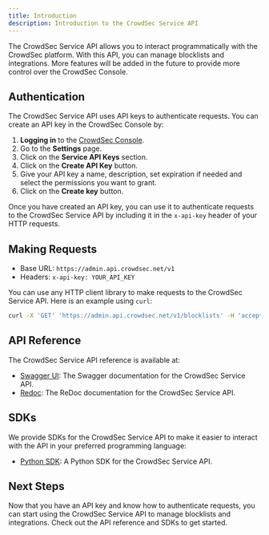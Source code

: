 ```yaml
---
title: Introduction
description: Introduction to the CrowdSec Service API
---
```


The CrowdSec Service API allows you to interact programmatically with the CrowdSec platform. With this API, you can manage blocklists and integrations. More features will be added in the future to provide more control over the CrowdSec Console.

## Authentication

The CrowdSec Service API uses API keys to authenticate requests. You can create an API key in the CrowdSec Console by:

1. **Logging in** to the [CrowdSec Console](https://app.crowdsec.net/).
2. Go to the **Settings** page.
3. Click on the **Service API Keys** section.
4. Click on the **Create API Key** button.
5. Give your API key a name, description, set expiration if needed and select the permissions you want to grant.
6. Click on the **Create key** button.

Once you have created an API key, you can use it to authenticate requests to the CrowdSec Service API by including it in the `x-api-key` header of your HTTP requests.

## Making Requests

* Base URL: `https://admin.api.crowdsec.net/v1`
* Headers: `x-api-key: YOUR_API_KEY`

You can use any HTTP client library to make requests to the CrowdSec Service API. Here is an example using `curl`:

```bash
curl -X 'GET' 'https://admin.api.crowdsec.net/v1/blocklists' -H 'accept: application/json' -H 'x-api-key: YOUR_API_KEY'
```

## API Reference

The CrowdSec Service API reference is available at:

* [Swagger UI](https://admin.api.dev.crowdsec.net/v1/docs): The Swagger documentation for the CrowdSec Service API.
* [Redoc](https://admin.api.dev.crowdsec.net/v1/redoc): The ReDoc documentation for the CrowdSec Service API.

## SDKs

We provide SDKs for the CrowdSec Service API to make it easier to interact with the API in your preferred programming language:

* [Python SDK](https://github.com/crowdsecurity/crowdsec-service-api-sdk-python): A Python SDK for the CrowdSec Service API.

## Next Steps

Now that you have an API key and know how to authenticate requests, you can start using the CrowdSec Service API to manage blocklists and integrations. Check out the API reference and SDKs to get started.
